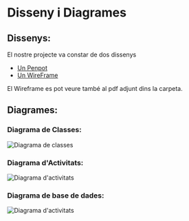 # Disseny i Diagrames

## Dissenys:
El nostre projecte va constar de dos dissenys 
- [Un Penpot](https://design.penpot.app/#/view/93d0ad32-dfe5-8194-8003-d196a1776455?page-id=93d0ad32-dfe5-8194-8003-d196a1776456&section=interactions&frame-id=c57b177c-d2d1-8023-8003-d1c548b8c65b&index=0&share-id=93d0ad32-dfe5-8194-8003-d1ca957c9e03) 
- [Un WireFrame](https://miro.com/app/board/uXjVKEQFCMQ=/?moveToWidget=3458764590116313979&cot=14)

El Wireframe es pot veure també al pdf adjunt dins la carpeta.

## Diagrames:
### Diagrama de Classes:
![Diagrama de classes](C:\Users\a16miqbargim_inspedr\Downloads\prj-final-trfinal_g5\doc\Diseny\mermaid-diagram-2024-05-23-100842.svg)
### Diagrama d'Activitats:
![Diagrama d'activitats](C:\Users\a16miqbargim_inspedr\Downloads\prj-final-trfinal_g5\doc\Diseny\mermaid-diagram-2024-05-23-104638.svg)
### Diagrama  de base de dades:
![Diagrama d'activitats](C:\Users\a16miqbargim_inspedr\Downloads\prj-final-trfinal_g5\doc\Diseny\mermaid-diagram-2024-05-23-100756.svg)

